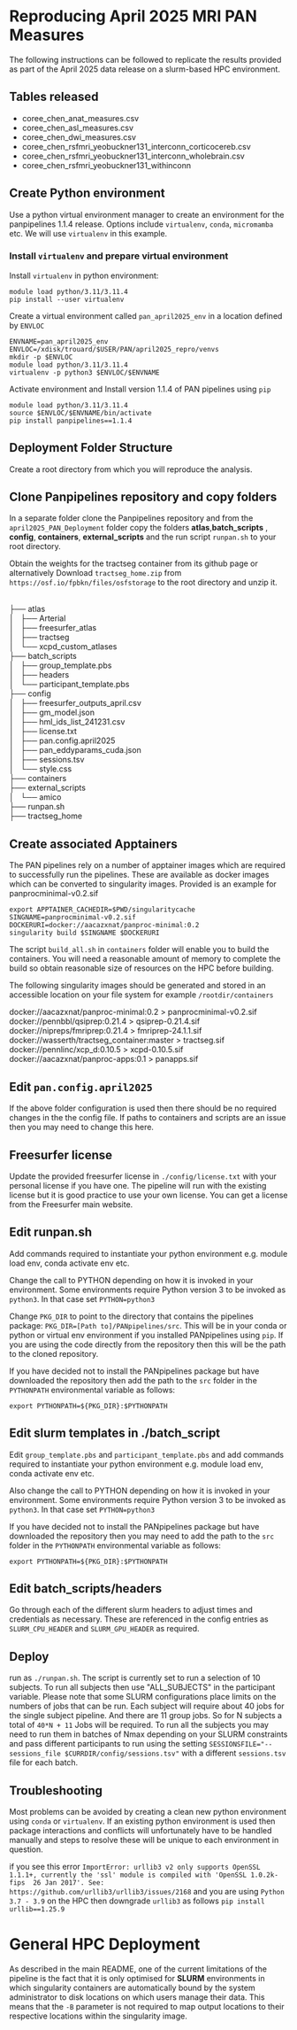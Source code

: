 # Reproducing April 2025 MRI PAN Measures
The following instructions can be followed to replicate the results provided as part of the April 2025 data release on a slurm-based HPC environment.

## Tables released

* coree_chen_anat_measures.csv
* coree_chen_asl_measures.csv
* coree_chen_dwi_measures.csv
* coree_chen_rsfmri_yeobuckner131_interconn_corticocereb.csv
* coree_chen_rsfmri_yeobuckner131_interconn_wholebrain.csv
* coree_chen_rsfmri_yeobuckner131_withinconn

## Create Python environment
Use a python virtual environment manager to create an environment for the panpipelines 1.1.4 release. Options include `virtualenv`, `conda`, `micromamba` etc. We will use `virtualenv` in this example.

### Install `virtualenv` and prepare virtual environment
Install `virtualenv` in python environment:

```
module load python/3.11/3.11.4
pip install --user virtualenv
```

Create a virtual environment called `pan_april2025_env` in a location defined by `ENVLOC`

```
ENVNAME=pan_april2025_env
ENVLOC=/xdisk/trouard/$USER/PAN/april2025_repro/venvs
mkdir -p $ENVLOC
module load python/3.11/3.11.4
virtualenv -p python3 $ENVLOC/$ENVNAME
```

Activate environment and Install version 1.1.4 of PAN pipelines using `pip`
```
module load python/3.11/3.11.4
source $ENVLOC/$ENVNAME/bin/activate
pip install panpipelines==1.1.4
```

## Deployment Folder Structure
Create a root directory from which you will reproduce the analysis.

## Clone Panpipelines repository and copy folders
In a separate folder clone the Panpipelines repository and from the `april2025_PAN_Deployment` folder copy the folders   **atlas**,**batch_scripts** , **config**, **containers**, **external_scripts** and the run script `runpan.sh` to your root directory.

Obtain the weights for the tractseg container from its github page or alternatively Download `tractseg_home.zip` from `https://osf.io/fpbkn/files/osfstorage` to the root directory and unzip it.


 <br/>
├── atlas<br/>
│   ├── Arterial <br/>
│   ├── freesurfer_atlas <br/>
│   ├── tractseg <br/>
│   └── xcpd_custom_atlases <br/>
├── batch_scripts <br/>
│   ├── group_template.pbs <br/>
│   ├── headers <br/>
│   └── participant_template.pbs <br/>
├── config <br/>
│   ├── freesurfer_outputs_april.csv <br/>
│   ├── gm_model.json <br/>
│   ├── hml_ids_list_241231.csv <br/>
│   ├── license.txt <br/>
│   ├── pan.config.april2025 <br/>
│   ├── pan_eddyparams_cuda.json <br/>
│   ├── sessions.tsv <br/>
│   └── style.css <br/>
├── containers <br/>
├── external_scripts <br/>
│   └── amico <br/>
├── runpan.sh <br/>
├── tractseg_home <br/>

## Create associated Apptainers
The PAN pipelines rely on a number of apptainer images which are required to successfully run the pipelines. These are available as docker images which can be converted to singularity images. Provided is an example for panprocminimal-v0.2.sif

```
export APPTAINER_CACHEDIR=$PWD/singularitycache 
SINGNAME=panprocminimal-v0.2.sif
DOCKERURI=docker://aacazxnat/panproc-minimal:0.2
singularity build $SINGNAME $DOCKERURI
```

The script `build_all.sh` in `containers` folder will enable you to build the containers. You will need a reasonable amount of memory to complete the build so obtain reasonable size of resources on the HPC before building.

The following singularity images should be generated and stored in an accessible location on your file system for example `/rootdir/containers`

docker://aacazxnat/panproc-minimal:0.2 > panprocminimal-v0.2.sif
docker://pennbbl/qsiprep:0.21.4 > qsiprep-0.21.4.sif 
docker://nipreps/fmriprep:0.21.4 > fmriprep-24.1.1.sif
docker://wasserth/tractseg_container:master > tractseg.sif 
docker://pennlinc/xcp_d:0.10.5 > xcpd-0.10.5.sif
docker://aacazxnat/panproc-apps:0.1   > panapps.sif

## Edit `pan.config.april2025`

If the above folder configuration is used then there should be no required changes in the the config file. If paths to containers and scripts are an issue then you may need to change this here.


## Freesurfer license
Update the provided freesurfer license in `./config/license.txt` with your personal license if you have one. The pipeline will run with the existing license but it is good practice to use your own license. You can get a license from the Freesurfer main website.

## Edit runpan.sh
Add commands required to instantiate your python environment e.g. module load env, conda activate env etc.

Change the call to PYTHON depending on how it is invoked in your environment. Some environments require Python version 3 to be invoked as `python3`. In that case set `PYTHON=python3`

Change `PKG_DIR` to point to the directory that contains the pipelines package:
`PKG_DIR=[Path to]/PANpipelines/src`. This will be in your conda or python or virtual env environment if you installed PANpipelines using `pip`. If you are using the code directly from the repository then this will be the path to the cloned repository.

If you have decided not to install the PANpipelines package but have downloaded the repository then add the path to the `src` folder in the `PYTHONPATH` environmental variable as follows:
```
export PYTHONPATH=${PKG_DIR}:$PYTHONPATH
```

## Edit  slurm templates in ./batch_script
Edit `group_template.pbs` and `participant_template.pbs` and add commands required to instantiate your python environment e.g. module load env, conda activate env etc.

Also change the call to PYTHON depending on how it is invoked in your environment. Some environments require Python version 3 to be invoked as `python3`. In that case set `PYTHON=python3`

If you have decided not to install the PANpipelines package but have downloaded the repository then you may need to add the path to the `src` folder in the `PYTHONPATH` environmental variable as follows:
```
export PYTHONPATH=${PKG_DIR}:$PYTHONPATH
```

## Edit  batch_scripts/headers
Go through each of the different slurm headers to adjust times and credentials as necessary. These are referenced in the config entries as `SLURM_CPU_HEADER` and `SLURM_GPU_HEADER` as required.

##  Deploy
run as `./runpan.sh`. The script is currently set to run a selection of 10 subjects. To run all subjects then use "ALL_SUBJECTS" in the participant variable. Please note that some SLURM configurations place limits on the numbers of jobs that can be run. Each subject will require about 40 jobs for the single subject pipeline. And there are 11 group jobs. So for N subjects a total of `40*N + 11` Jobs will be required. To run all the subjects you may need to run them in batches of Nmax depending on your SLURM constraints and pass different participants to run using the setting `SESSIONSFILE="--sessions_file $CURRDIR/config/sessions.tsv"` with a different `sessions.tsv` file for each batch. 


## Troubleshooting
Most problems can be avoided by creating a clean new python environment using `conda` or `virtualenv`. If an existing python environment is used then package interactions and conflicts will unfortunately have to be handled manually and steps to resolve these will be unique to each environment in question.

if you see this error `ImportError: urllib3 v2 only supports OpenSSL 1.1.1+, currently the 'ssl' module is compiled with 'OpenSSL 1.0.2k-fips  26 Jan 2017'. See: https://github.com/urllib3/urllib3/issues/2168` and you are using `Python 3.7 - 3.9` on the HPC then downgrade `urllib3` as follows `pip install urllib==1.25.9` 

# General HPC Deployment
As described in the main README, one of the current limitations of the pipeline is the fact that it is only optimised for **SLURM** environments in which singularity containers are automatically bound by the system administrator to disk locations on which users manage their data. This means that the `-B` parameter is not required to map output locations to their respective locations within the singularity image.
